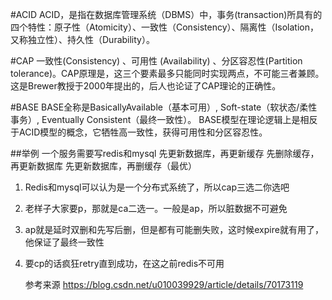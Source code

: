 #ACID
ACID，是指在数据库管理系统（DBMS）中，事务(transaction)所具有的四个特性：原子性（Atomicity）、一致性（Consistency）、隔离性（Isolation，又称独立性）、持久性（Durability）。

#CAP
一致性(Consistency) 、可用性 (Availability) 、分区容忍性(Partition tolerance)。CAP原理是，这三个要素最多只能同时实现两点，不可能三者兼顾。
这是Brewer教授于2000年提出的，后人也论证了CAP理论的正确性。

#BASE
BASE全称是BasicallyAvailable（基本可用）, Soft-state（软状态/柔性事务）, Eventually Consistent（最终一致性）。
BASE模型在理论逻辑上是相反于ACID模型的概念，它牺牲高一致性，获得可用性和分区容忍性。

##举例
一个服务需要写redis和mysql
先更新数据库，再更新缓存
先删除缓存，再更新数据库
先更新数据库，再删缓存（最优）
1. Redis和mysql可以认为是一个分布式系统了，所以cap三选二你选吧
2. 老样子大家要p，那就是ca二选一。一般是ap，所以脏数据不可避免
3. ap就是延时双删和先写后删，但是都有可能删失败，这时候expire就有用了，他保证了最终一致性
4. 要cp的话疯狂retry直到成功，在这之前redis不可用





    参考来源 https://blog.csdn.net/u010039929/article/details/70173119
